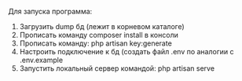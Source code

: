 Для запуска программа:
1. Загрузить dump бд (лежит в корневом каталоге)
2. Прописать команду composer install в консоли
3. Прописать команду: php artisan key:generate
4. Настроить подключение к бд (создать файл .env по аналогии с .env.example
5. Запустить локальный сервер командой: php artisan serve
